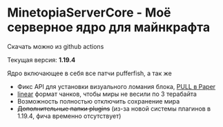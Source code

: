 # MinetopiaServerCore - Моё серверное ядро для майнкрафта
Скачать можно из github actions

Текущая версия: **1.19.4**

Ядро включающее в себя все патчи pufferfish, а так же
* Фикс API для установки визуального ломания блока, [PULL в Paper](https://github.com/PaperMC/Paper/pull/8473)
* [linear](https://github.com/xymb-endcrystalme/LinearRegionFileFormatTools) формат чанков, чтобы миры не весили по 3 терабайта
* Возможность полностью отключить сохранение мира
* ~~Дополнительные папки plugins~~ (из-за новой системы плагинов в 1.19.4, фича временно отсутствует)
